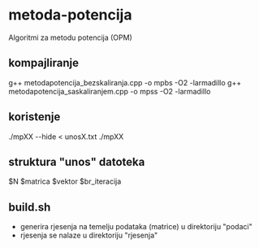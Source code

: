 # metoda-potencija
Algoritmi za metodu potencija (OPM)

## kompajliranje

g++ metodapotencija_bezskaliranja.cpp -o mpbs -O2 -larmadillo
g++ metodapotencija_saskaliranjem.cpp -o mpss -O2 -larmadillo

## koristenje
./mpXX --hide < unosX.txt
./mpXX

## struktura "unos" datoteka
$N
$matrica<NxN>
$vektor<N>
$br_iteracija

## build.sh
- generira rjesenja na temelju podataka (matrice) u direktoriju "podaci"
- rjesenja se nalaze u direktoriju "rjesenja"
